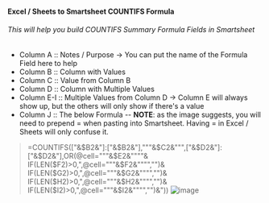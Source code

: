 #### Excel / Sheets to Smartsheet COUNTIFS Formula
###### This will help you build COUNTIFS Summary Formula Fields in Smartsheet
- Column A :: Notes / Purpose -> You can put the name of the Formula Field here to help
- Column B :: Column with Values
- Column C :: Value from Column B
- Column D :: Column with Multiple Values
- Column E-I :: Multiple Values from Column D -> Column E will always show up, but the others will only show if there's a value
- Column J :: The below Formula
-- **NOTE**: as the image suggests, you will need to prepend = when pasting into Smartsheet. Having = in Excel / Sheets will only confuse it.
> =COUNTIFS(["&$B2&"]:["&$B2&"],"""&$C2&""",["&$D2&"]:["&$D2&"],OR(@cell="""&$E2&""""&<br />
> IF(LEN($F2)>0,",@cell="""&$F2&"""","")&<br />
> IF(LEN($G2)>0,",@cell="""&$G2&"""","")&<br />
> IF(LEN($H2)>0,",@cell="""&$H2&"""","")&<br />
> IF(LEN($I2)>0,",@cell="""&$I2&"""","")&"))
![image](https://github.com/user-attachments/assets/d1d6789d-1aad-4443-b1ae-61f9101fe4d2)
